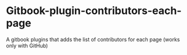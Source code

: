 # Gitbook-plugin-contributors-each-page
A gitbook plugins that adds the list of contributors for each page (works only with GitHub)
